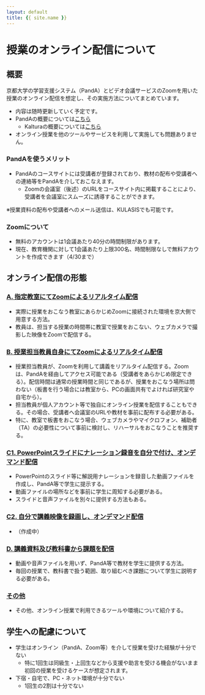 ```yaml
---
layout: default
title: {{ site.name }}
---
```

# 授業のオンライン配信について

<!--
- 新型コロナウイルス感染症対策として、全学共通科目前期授業については、4月中の実験・実習科目及びILASセミナーを除く授業を原則オンライン配信にて実施することが決まりました。
-->

## 概要
京都大学の学習支援システム（PandA）とビデオ会議サービスのZoomを用いた授業のオンライン配信を想定し、その実施方法についてまとめています。
- 内容は随時更新していく予定です。
- PandAの概要については[こちら](panda)
  - Kalturaの概要については[こちら](kaltura)
- オンライン授業を他のツールやサービスを利用して実施しても問題ありません。

### PandAを使うメリット
- PandAのコースサイトには受講者が登録されており、教材の配布や受講者への連絡等をPandAを介しておこなえます。
  - Zoomの会議室（後述）のURLをコースサイト内に掲載することにより、受講者を会議室にスムーズに誘導することができます。

※授業資料の配布や受講者へのメール送信は、KULASISでも可能です。

### Zoomについて
- 無料のアカウントは1会議あたり40分の時間制限があります。
- 現在、教育機関に対して1会議あたり上限300名、時間制限なしで無料アカウントを作成できます（4/30まで）

## オンライン配信の形態

### [A. 指定教室にてZoomによるリアルタイム配信]()
- 実際に授業をおこなう教室にあらかじめZoomに接続された環境を京大側で用意する方法。
- 教員は、担当する授業の時間帯に教室で授業をおこない、ウェブカメラで撮影した映像をZoomで配信する。

### [B. 授業担当教員自身にてZoomによるリアルタイム配信](a_zoom_own.md)
- 授業担当教員が、Zoomを利用して講義をリアルタイム配信する。Zoomは、PandAを経由してアクセス可能である（受講者をあらかじめ限定できる）。配信時間は通常の授業時間と同じであるが、授業をおこなう場所は問わない（板書を行う場合には教室から、PCの画面共有でよければ研究室や自宅から）。
- 担当教員が個人アカウント等で独自にオンライン授業を配信することもできる。その場合、受講者へ会議室のURLや教材を事前に配布する必要がある。
- 特に、教室で板書をおこなう場合、ウェブカメラやマイクロフォン、補助者（TA）の必要性について事前に検討し、リハーサルをおこなうことを推奨する。

### [C1. PowerPointスライドにナレーション録音を自分で付け、オンデマンド配信](b_slidedeck.md)
- PowerPointのスライド等に解説用ナレーションを録音した動画ファイルを作成し、PandA等で学生に提示する。
- 動画ファイルの場所などを事前に学生に周知する必要がある。
- スライドと音声ファイルを別々に提供する方法もある。

### [C2. 自分で講義映像を録画し、オンデマンド配信]()
- （作成中）

### [D. 講義資料及び教科書から課題を配信](c_slidedeck_share.md)
- 動画や音声ファイルを用いず、PandA等で教材を学生に提供する方法。
- 毎回の授業で、教科書で扱う範囲、取り組むべき課題について学生に説明する必要がある。

### [その他](e_others.md)
- その他、オンライン授業で利用できるツールや環境について紹介する。

## 学生への配慮について
- 学生はオンライン（PandA、Zoom等）を介して授業を受けた経験が十分でない
  - 特に1回生は同級生・上回生などから支援や助言を受ける機会がないまま初回の授業を受けるケースが想定されます。
- 下宿・自宅で、PC・ネット環境が十分でない
  - 1回生の2割は十分でない

<!--
### 講習会など
### 学外の情報
### 学生に向けての情報
#### PandAで授業を受けるには
#### Zoomで授業を受けるには
### TAに向けての情報
-->


```python

```
